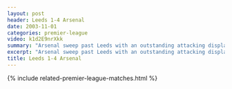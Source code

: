 ```yaml
---
layout: post
header: Leeds 1-4 Arsenal
date: 2003-11-01
categories: premier-league
video: k1d2E9nrXkk
summary: "Arsenal sweep past Leeds with an outstanding attacking display"
excerpt: "Arsenal sweep past Leeds with an outstanding attacking display"
title: Leeds 1-4 Arsenal
---
```


{% include related-premier-league-matches.html  %}
